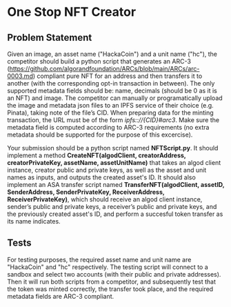 # One Stop NFT Creator


## Problem Statement

Given an image, an asset name ("HackaCoin") and a unit name ("hc"), the competitor should build a python script that generates an ARC-3 (https://github.com/algorandfoundation/ARCs/blob/main/ARCs/arc-0003.md) compliant pure NFT for an address and then transfers it to another (with the corresponding opt-in transaction in between). The only supported metadata fields should be: name, decimals (should be 0 as it is an NFT) and image. The competitor can manually or programatically upload the image and metadata json files to an IPFS service of their choice (e.g. Pinata), taking note of the file’s CID.
When preparing data for the minting transaction, the URL must be of the form _ipfs:://{CID}#arc3_. Make sure the metadata field is computed according to ARC-3 requirements (no extra metadata should be supported for the purpose of this excercise).

Your submission should be a python script named **NFTScript.py**. It should implement a method **CreateNFT(algodClient, creatorAddress, creatorPrivateKey, assetName, assetUnitName)** that takes an algod client instance, creator public and private keys, as well as the asset and unit names as inputs, and outputs the created asset's ID. 
It should also implement an ASA transfer script named **TransferNFT(algodClient, assetID, SenderAddress, SenderPrivateKey, ReceiverAddress, ReceiverPrivateKey)**, which should receive an algod client instance, sender’s public and private keys, a receiver’s public and private keys, and the previously created asset's ID, and perform a succesful token transfer as its name indicates.


## Tests

For testing purposes, the required asset name and unit name are "HackaCoin" and "hc" respectively.
The testing script will connect to a sandbox and select two accounts (with their public and private addresses). Then it will run both scripts from a competitor, and subsequently test that the token was minted correctly, the transfer took place, and the required metadata fields are ARC-3 compliant.